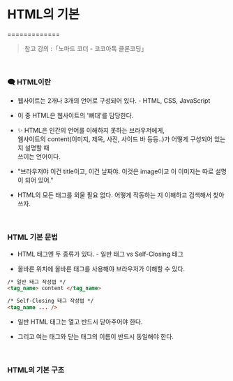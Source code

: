# HTML의 기본
=============
>  참고 강의 :「노마드 코더 - 코코아톡 클론코딩」

<br/>

### 🗨 HTML이란

*  웹사이트는 2개나 3개의 언어로 구성되어 있다. - HTML, CSS, JavaScript

* 이 중 HTML은 웹사이트의 '뼈대'를 담당한다.

* ✨ HTML은 인간의 언어를 이해하지 못하는 브라우저에게,     
웹사이트의 content(이미지, 제목, 사진, 사이드 바 등등..)가 어떻게 구성되어 있는지 설명할 때  
쓰이는 언어이다.   

*   "브라우저야 이건 title이고, 이건 날짜야. 이것은 image이고 이 이미지는 따로 설명이 되어 있어."

* HTML의 모든 태그를 외울 필요 없다. 어떻게 작동하는 지 이해하고 검색해서 찾아 쓰자.

<br/>

### HTML 기본 문법

* HTML 태그엔 두 종류가 있다. - 일반 태그 vs Self-Closing 태그

* 올바른 위치에 올바른 태그를 사용해야 브라우저가 이해할 수 있다.

```html
/* 일반 태그 작성법 */
<tag_name> content </tag_name>

/* Self-Closing 태그 작성법 */
<tag_name ... />
```
* 일반 HTML 태그는 열고 반드시 닫아주어야 한다.

* 그리고 여는 태그와 닫는 태그의 이름이 반드시 동일해야 한다.

<br/>

### HTML의 기본 구조


